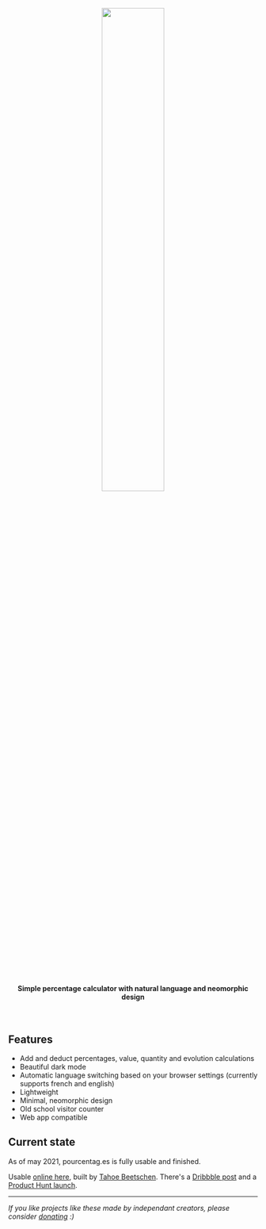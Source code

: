 <p align="center">
  <img src="https://raw.githubusercontent.com/Tahoooe/pourcentages/master/src/images/logo.svg" width="50%"></img>
  
</p>

<h4 align="center">Simple percentage calculator with natural language and neomorphic design</h4>

<br>

## Features
* Add and deduct percentages, value, quantity and evolution calculations
* Beautiful dark mode
* Automatic language switching based on your browser settings (currently supports french and english)
* Lightweight
* Minimal, neomorphic design
* Old school visitor counter
* Web app compatible

## Current state
As of may 2021, pourcentag.es is fully usable and finished.

Usable [online here](http://pourcentag.es/), built by [Tahoe Beetschen](https://tahoe.be). There's a [Dribbble post](https://dribbble.com/shots/11169170-Neomorphic-percentage-calculator-pourcentag-es) and a [Product Hunt launch](https://www.producthunt.com/posts/pourcentag-es).

<hr />

_If you like projects like these made by independant creators, please consider [donating](https://www.buymeacoffee.com/Tahoe) :)_


